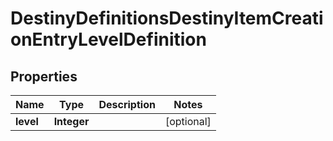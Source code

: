 
# DestinyDefinitionsDestinyItemCreationEntryLevelDefinition

## Properties
Name | Type | Description | Notes
------------ | ------------- | ------------- | -------------
**level** | **Integer** |  |  [optional]



